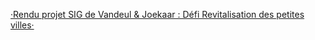 <a href="https://j6nn.github.io/supermarche_indep.html">·Rendu projet SIG de Vandeul & Joekaar : Défi Revitalisation des petites villes·</a>
